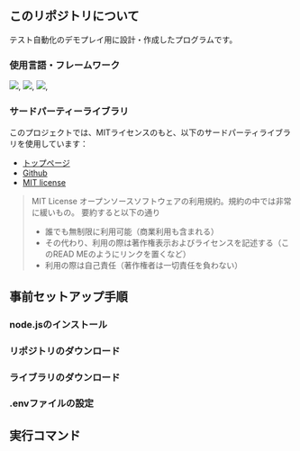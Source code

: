 ## このリポジトリについて
テスト自動化のデモプレイ用に設計・作成したプログラムです。
### 使用言語・フレームワーク
<img src="https://img.shields.io/badge/-typescript-000000.svg?logo=typescript&style=for-the-badge"></img>,
<img src="https://img.shields.io/badge/-node.js-000000.svg?logo=node.js&style=for-the-badge"></img>,
<img src="https://shields.io/badge/-playwright-000000.svg?logo=playwright&style=for-the-badge"></img>,
### サードパーティーライブラリ
このプロジェクトでは、MITライセンスのもと、以下のサードパーティライブラリを使用しています：
- [トップページ](https://hotel.testplanisphere.dev/ja/)
- [Github](https://github.com/testplanisphere/hotel-example-site)
- [MIT license](https://github.com/testplanisphere/hotel-example-site/blob/main/LICENSE)

> MIT License
> オープンソースソフトウェアの利用規約。規約の中では非常に緩いもの。
> 要約すると以下の通り
> - 誰でも無制限に利用可能（商業利用も含まれる）
> - その代わり、利用の際は著作権表示およびライセンスを記述する（このREAD MEのようにリンクを置くなど）
> - 利用の際は自己責任（著作権者は一切責任を負わない）

## 事前セットアップ手順
### node.jsのインストール

### リポジトリのダウンロード

### ライブラリのダウンロード

### .envファイルの設定

## 実行コマンド



